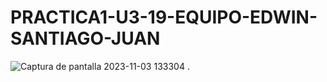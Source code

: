# PRACTICA1-U3-19-EQUIPO-EDWIN-SANTIAGO-JUAN
![Captura de pantalla 2023-11-03 133304](https://github.com/EDWINYAHIR13/PRACTICA1-U3-19-EQUIPO-EDWIN-SANTIAGO-JUAN/assets/148461746/690414e9-b86d-45cf-bd24-8ba5b7d11cf0)
.
